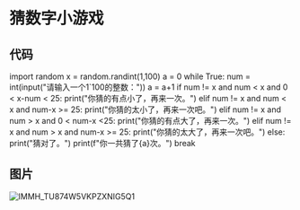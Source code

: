 # 猜数字小游戏

## 代码

import random
x = random.randint(1,100)
a = 0
while True:
	num = int(input("请输入一个1`100的整数："))
	a = a+1
	if num != x and num < x and 0 < x-num < 25:
		print("你猜的有点小了，再来一次。")
	elif num != x and num < x and num-x >= 25:
		print("你猜的太小了，再来一次吧。")
	elif num != x and num > x and 0 < num-x <25:
		print("你猜的有点大了，再来一次。")
	elif num != x and num > x and num-x >= 25:
		print("你猜的太大了，再来一次吧。")
	else:
		print("猜对了。")
		print(f"你一共猜了{a}次。")
		break

## 图片

![IMMH_TU874W5VKPZXNIG5Q1](https://user-images.githubusercontent.com/95902835/145706695-6f4f2ba4-9b86-40ff-8372-6af61fff961b.png)


